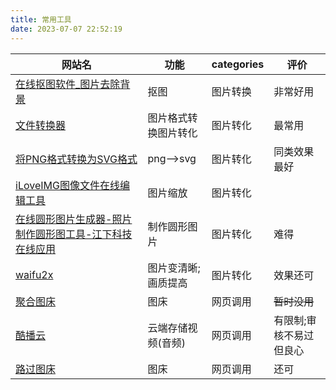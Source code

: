 ```yaml
---
title: 常用工具
date: 2023-07-07 22:52:19
---
```


|网站名           |功能   |categories|评价|
|  ---           | ---   | ---      | ---|     
|[在线抠图软件_图片去除背景](https://www.remove.bg/zh/upload)| 抠图 |图片转换|非常好用|
|[文件转换器](https://convertio.co/zh/)|图片格式转换图片转化|图片转化|最常用|
|[将PNG格式转换为SVG格式](https://onlineconvertfree.com/zh/convert-format/png-to-svg/)|png-->svg|图片转化|同类效果最好|
|[iLoveIMG图像文件在线编辑工具](https://www.iloveimg.com/zh-cn/resize-image)|图片缩放|图片转化||
|[在线圆形图片生成器-照片制作圆形图工具-江下科技在线应用](https://www.onlinedo.cn/pic-circle) |制作圆形图片|图片转化|难得|
|[waifu2x](https://waifu2x.udp.jp/)|图片变清晰;画质提高|图片转化|效果还可|
|[聚合图床](https://www.superbed.cn/)|图床|网页调用|~~暂时没用~~|
|[酷播云](https://www.cuplayer.com/cloud/)|云端存储视频(音频)|网页调用|有限制;审核不易过但良心|
|[路过图床](https://imgchr.com/i/Vne6w4)|图床|网页调用|还可|

